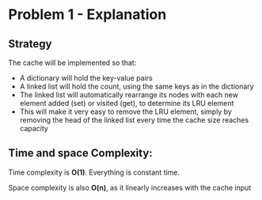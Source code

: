 # Problem 1 - Explanation

## Strategy
The cache will be implemented so that:
* A dictionary will hold the key-value pairs
* A linked list will hold the count, using the same keys as in the dictionary
* The linked list will automatically rearrange its nodes with each new element added (set) or visited (get), to determine its LRU element
* This will make it very easy to remove the LRU element, simply by removing the head of the linked list every time the cache size reaches capacity

## Time and space Complexity:
Time complexity is **O(1)**. Everything is constant time.

Space complexity is also **O(n)**, as it linearly increases with the cache input
